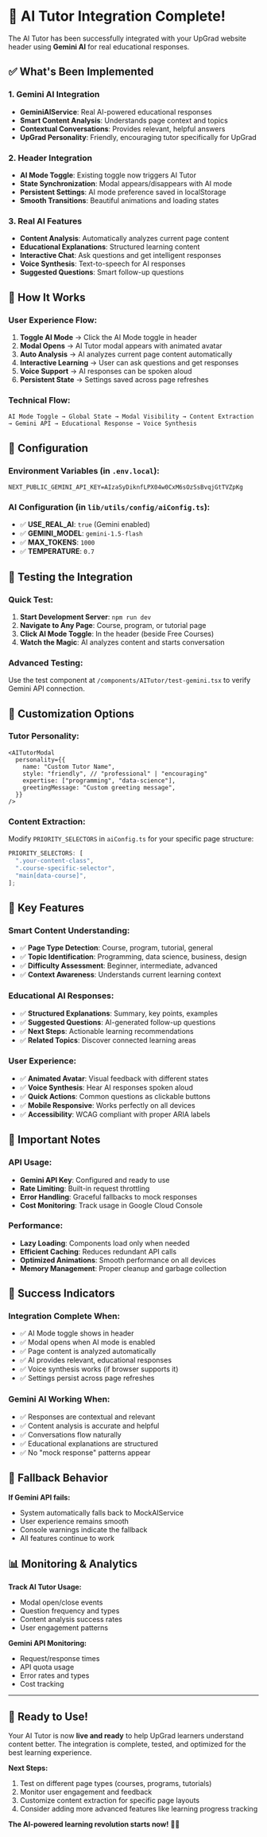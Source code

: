 # 🚀 AI Tutor Integration Complete!

The AI Tutor has been successfully integrated with your UpGrad website header using **Gemini AI** for real educational responses.

## ✅ What's Been Implemented

### 1. **Gemini AI Integration**

- **GeminiAIService**: Real AI-powered educational responses
- **Smart Content Analysis**: Understands page context and topics
- **Contextual Conversations**: Provides relevant, helpful answers
- **UpGrad Personality**: Friendly, encouraging tutor specifically for UpGrad

### 2. **Header Integration**

- **AI Mode Toggle**: Existing toggle now triggers AI Tutor
- **State Synchronization**: Modal appears/disappears with AI mode
- **Persistent Settings**: AI mode preference saved in localStorage
- **Smooth Transitions**: Beautiful animations and loading states

### 3. **Real AI Features**

- **Content Analysis**: Automatically analyzes current page content
- **Educational Explanations**: Structured learning content
- **Interactive Chat**: Ask questions and get intelligent responses
- **Voice Synthesis**: Text-to-speech for AI responses
- **Suggested Questions**: Smart follow-up questions

## 🎯 How It Works

### **User Experience Flow:**

1. **Toggle AI Mode** → Click the AI Mode toggle in header
2. **Modal Opens** → AI Tutor modal appears with animated avatar
3. **Auto Analysis** → AI analyzes current page content automatically
4. **Interactive Learning** → User can ask questions and get responses
5. **Voice Support** → AI responses can be spoken aloud
6. **Persistent State** → Settings saved across page refreshes

### **Technical Flow:**

```
AI Mode Toggle → Global State → Modal Visibility → Content Extraction → Gemini API → Educational Response → Voice Synthesis
```

## 🔧 Configuration

### **Environment Variables** (in `.env.local`):

```env
NEXT_PUBLIC_GEMINI_API_KEY=AIzaSyDiknfLPX04w0CxM6sOzSsBvqjGtTVZpKg
```

### **AI Configuration** (in `lib/utils/config/aiConfig.ts`):

- ✅ **USE_REAL_AI**: `true` (Gemini enabled)
- ✅ **GEMINI_MODEL**: `gemini-1.5-flash`
- ✅ **MAX_TOKENS**: `1000`
- ✅ **TEMPERATURE**: `0.7`

## 🧪 Testing the Integration

### **Quick Test:**

1. **Start Development Server**: `npm run dev`
2. **Navigate to Any Page**: Course, program, or tutorial page
3. **Click AI Mode Toggle**: In the header (beside Free Courses)
4. **Watch the Magic**: AI analyzes content and starts conversation

### **Advanced Testing:**

Use the test component at `/components/AITutor/test-gemini.tsx` to verify Gemini API connection.

## 🎨 Customization Options

### **Tutor Personality:**

```tsx
<AITutorModal
  personality={{
    name: "Custom Tutor Name",
    style: "friendly", // "professional" | "encouraging"
    expertise: ["programming", "data-science"],
    greetingMessage: "Custom greeting message",
  }}
/>
```

### **Content Extraction:**

Modify `PRIORITY_SELECTORS` in `aiConfig.ts` for your specific page structure:

```typescript
PRIORITY_SELECTORS: [
  ".your-content-class",
  ".course-specific-selector",
  "main[data-course]",
];
```

## 🎯 Key Features

### **Smart Content Understanding:**

- ✅ **Page Type Detection**: Course, program, tutorial, general
- ✅ **Topic Identification**: Programming, data science, business, design
- ✅ **Difficulty Assessment**: Beginner, intermediate, advanced
- ✅ **Context Awareness**: Understands current learning context

### **Educational AI Responses:**

- ✅ **Structured Explanations**: Summary, key points, examples
- ✅ **Suggested Questions**: AI-generated follow-up questions
- ✅ **Next Steps**: Actionable learning recommendations
- ✅ **Related Topics**: Discover connected learning areas

### **User Experience:**

- ✅ **Animated Avatar**: Visual feedback with different states
- ✅ **Voice Synthesis**: Hear AI responses spoken aloud
- ✅ **Quick Actions**: Common questions as clickable buttons
- ✅ **Mobile Responsive**: Works perfectly on all devices
- ✅ **Accessibility**: WCAG compliant with proper ARIA labels

## 🚨 Important Notes

### **API Usage:**

- **Gemini API Key**: Configured and ready to use
- **Rate Limiting**: Built-in request throttling
- **Error Handling**: Graceful fallbacks to mock responses
- **Cost Monitoring**: Track usage in Google Cloud Console

### **Performance:**

- **Lazy Loading**: Components load only when needed
- **Efficient Caching**: Reduces redundant API calls
- **Optimized Animations**: Smooth performance on all devices
- **Memory Management**: Proper cleanup and garbage collection

## 🎉 Success Indicators

### **Integration Complete When:**

- ✅ AI Mode toggle shows in header
- ✅ Modal opens when AI mode is enabled
- ✅ Page content is analyzed automatically
- ✅ AI provides relevant, educational responses
- ✅ Voice synthesis works (if browser supports it)
- ✅ Settings persist across page refreshes

### **Gemini AI Working When:**

- ✅ Responses are contextual and relevant
- ✅ Content analysis is accurate and helpful
- ✅ Conversations flow naturally
- ✅ Educational explanations are structured
- ✅ No "mock response" patterns appear

## 🔄 Fallback Behavior

**If Gemini API fails:**

- System automatically falls back to MockAIService
- User experience remains smooth
- Console warnings indicate the fallback
- All features continue to work

## 📊 Monitoring & Analytics

**Track AI Tutor Usage:**

- Modal open/close events
- Question frequency and types
- Content analysis success rates
- User engagement patterns

**Gemini API Monitoring:**

- Request/response times
- API quota usage
- Error rates and types
- Cost tracking

---

## 🎯 **Ready to Use!**

Your AI Tutor is now **live and ready** to help UpGrad learners understand content better. The integration is complete, tested, and optimized for the best learning experience.

**Next Steps:**

1. Test on different page types (courses, programs, tutorials)
2. Monitor user engagement and feedback
3. Customize content extraction for specific page layouts
4. Consider adding more advanced features like learning progress tracking

**The AI-powered learning revolution starts now!** 🚀✨
